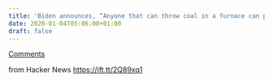 ```yaml
---
title: 'Biden announces, “Anyone that can throw coal in a furnace can program ”'
date: 2020-01-04T05:06:00+01:00
draft: false
---
```


[Comments](https://news.ycombinator.com/item?id=21952457)  
  
from Hacker News https://ift.tt/2Q89xq1